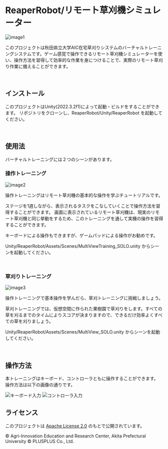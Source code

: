 # ReaperRobot/リモート草刈機シミュレーター

![image1](https://github.com/AIC-APU/ReaperRobot/assets/126750996/6fa5ba9f-e8b9-462f-a6ef-439e3a942359)

このプロジェクトは秋田県立大学AIC在宅草刈りシステムのバーチャルトレーニングシステムです。ゲーム感覚で操作できるリモート草刈機シミュレーターを使い、操作方法を習得して効率的な作業を身につけることで、実際のリモート草刈り作業に備えることができます。

<br/>

## インストール
このプロジェクトはUnity(2022.3.2f1)によって起動・ビルドをすることができます。
リポジトリをクローンし、ReaperRobot/Unity/ReaperRobot を起動してください。

<br/>

## 使用法
バーチャルトレーニングには２つのシーンがあります。

### 操作トレーニング

![image2](https://github.com/AIC-APU/ReaperRobot/assets/126750996/50cbd608-88bb-4bb9-943e-5a532ca5db99)

操作トレーニングはリモート草刈機の基本的な操作を学ぶチュートリアルです。

ステージを1週しながら、表示されるタスクをこなしていくことで操作方法を習得することができます。
画面に表示されているリモート草刈機は、現実のリモート草刈機と同じ挙動をするため、このトレーニングを通して実機の操作を習得することができます。

キーボードによる操作もできますが、ゲームパッドによる操作がお勧めです。

Unity/ReaperRobot/Assets/Scenes/MultiViewTraining_SOLO.unity からシーンを起動してください。

<br/>

### 草刈りトレーニング

![image3](https://github.com/AIC-APU/ReaperRobot/assets/126750996/626436af-8070-4376-b76f-74e82916befe)

操作トレーニングで基本操作を学んだら、草刈トレーニングに挑戦しましょう。

草刈トレーニングでは、仮想空間に作られた果樹園で草刈りをします。すべての草を刈るまでのタイムによりスコアが決まりますので、できるだけ効率よくすべての草を刈りましょう。

Unity/ReaperRobot/Assets/Scenes/MultiView_SOLO.unity からシーンを起動してください。

<br/>

## 操作方法
本トレーニングはキーボード、コントローラともに操作することができます。
操作方法は以下の画像の通りです。

![キーボード入力](https://github.com/AIC-APU/ReaperRobot/assets/126754093/c6de267e-4878-40c1-870b-36f7aafe0b60)
![コントローラ入力](https://github.com/AIC-APU/ReaperRobot/assets/126754093/024fbda5-888a-427f-994c-c7e7cedf2177)

## ライセンス

このプロジェクトは [Apache License 2.0](LICENSE) のもとで公開されています。

© Agri-Innovation Education and Research Center, Akita Prefectural University © PLUSPLUS Co., Ltd.
